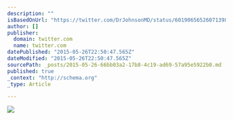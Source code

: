 ```yaml
---
description: ""
isBasedOnUrl: "https://twitter.com/DrJohnsonMD/status/601906565260713984"
author: []
publisher:
  domain: twitter.com
  name: twitter.com
datePublished: "2015-05-26T22:50:47.565Z"
dateModified: "2015-05-26T22:50:47.565Z"
sourcePath: _posts/2015-05-26-66bb03a2-17b8-4c19-ad69-57a95e5922b0.md
published: true
_context: "http://schema.org"
_type: Article

---
```

![](https://pbs.twimg.com/media/CFpm0XmWgAAlVNk.jpg:large)